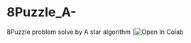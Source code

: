 # 8Puzzle_A-
8Puzzle problem solve by A star algorithm
[![Open In Colab](https://colab.research.google.com/drive/1_W81koB9GtIeV8N8TpQEGUglytaUNYr2#scrollTo=bHEbThDNFM5V)
